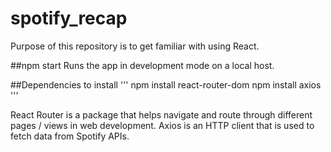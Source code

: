 # spotify_recap
Purpose of this repository is to get familiar with using React.

##npm start
Runs the app in development mode on a local host.

##Dependencies to install
'''
npm install react-router-dom
npm install axios
'''

React Router is a package that helps navigate and route through different pages / views in web development.
Axios is an HTTP client that is used to fetch data from Spotify APIs.
